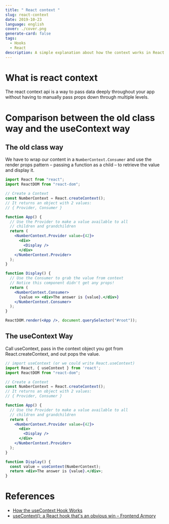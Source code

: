 ```yaml
---
title: " React context "
slug: react-context
date: 2019-10-23
language: english
cover: ./cover.png
generate-card: false
tags: 
  - Hooks
  - React
description: A simple explanation about how the context works in React and how to use context with useContext hook.
---
```

# What is react context

The react context api is a way to pass data deeply throughout your app without having to manually pass props down through multiple levels.

# Comparison between the old class way and the useContext way

## The old class way

We have to wrap our content in a `NumberContext.Consumer` and use the render props pattern – passing a function as a child – to retrieve the value and display it.

```jsx
import React from "react";
import ReactDOM from "react-dom";

// Create a Context
const NumberContext = React.createContext();
// It returns an object with 2 values:
// { Provider, Consumer }

function App() {
  // Use the Provider to make a value available to all
  // children and grandchildren
  return (
    <NumberContext.Provider value={42}>
      <div>
        <Display />
      </div>
    </NumberContext.Provider>
  );
}

function Display() {
  // Use the Consumer to grab the value from context
  // Notice this component didn't get any props!
  return (
    <NumberContext.Consumer>
      {value => <div>The answer is {value}.</div>}
    </NumberContext.Consumer>
  );
}

ReactDOM.render(<App />, document.querySelector("#root"));
```


## The useContext Way
Call useContext, pass in the context object you got from React.createContext, and out pops the value.

```jsx
// import useContext (or we could write React.useContext)
import React, { useContext } from 'react';
import ReactDOM from "react-dom";

// Create a Context
const NumberContext = React.createContext();
// It returns an object with 2 values:
// { Provider, Consumer }

function App() {
  // Use the Provider to make a value available to all
  // children and grandchildren
  return (
    <NumberContext.Provider value={42}>
      <div>
        <Display />
      </div>
    </NumberContext.Provider>
  );
}

function Display() {
  const value = useContext(NumberContext);
  return <div>The answer is {value}.</div>;
}
```

# References
- [How the useContext Hook Works](https://daveceddia.com/usecontext-hook/)
- [useContext(): a React hook that's an obvious win – Frontend Armory](https://frontarm.com/james-k-nelson/usecontext-react-hook/)
